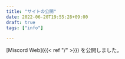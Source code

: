 ```yaml
---
title: "サイトの公開"
date: 2022-06-20T19:55:28+09:00
draft: true
tags: ["info"]

---
```




[Miscord Web]({{< ref "/" >}}) を公開しました。

